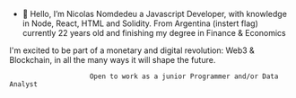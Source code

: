 - 👋 Hello, I’m Nicolas Nomdedeu a Javascript Developer, with knowledge in Node, React, HTML and Solidity.
From Argentina (instert flag) currently 22 years old and finishing my degree in Finance & Economics

I'm excited to be part of a monetary and digital revolution: Web3 & Blockchain, in all the many ways it will shape the future. 

                        Open to work as a junior Programmer and/or Data Analyst
